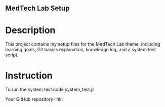 ## MedTech Lab Setup

# Description
This project contains my setup files for the MedTech Lab theme, including learning goals, Git basics explanation, knowledge log, and a system test script.

# Instruction
To run the system test:node system_test.js

Your GitHub repository link: